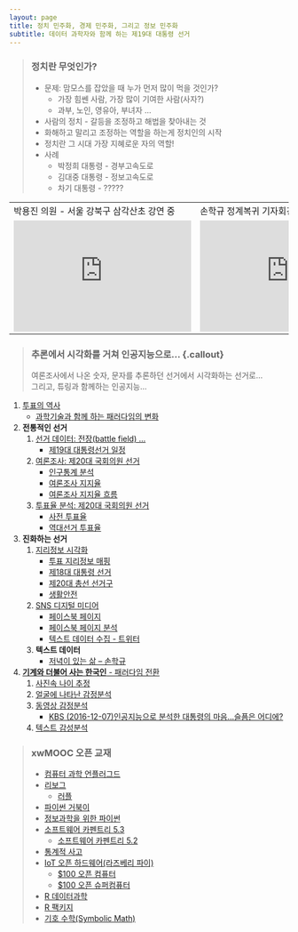 ```yaml
---
layout: page
title: 정치 민주화, 경제 민주화, 그리고 정보 민주화
subtitle: 데이터 과학자와 함께 하는 제19대 대통령 선거
---
```


> ### 정치란 무엇인가?
>
> * 문제: 맘모스를 잡았을 때 누가 먼저 많이 먹을 것인가?
>     * 가장 힘쎈 사람, 가장 많이 기여한 사람(사자?)
>     * 과부, 노인, 영유아, 부녀자 ...  
> * 사람의 정치 - 갈등을 조정하고 해법을 찾아내는 것  
> * 화해하고 말리고 조정하는 역할을 하는게 정치인의 시작  
> * 정치란 그 시대 가장 지혜로운 자의 역할!  
> * 사례
>     * 박정희 대통령 - 경부고속도로
>     * 김대중 대통령 - 정보고속도로
>     * 차기 대통령 - ?????
> 
<table>
     <tr>
         <td> 박용진 의원 - 서울 강북구 삼각산초 강연 중 </td>
         <td> 손학규 정계복귀 기자회견 </td>
     </tr>
     <tr>
         <td> <iframe width="320" height="200" src="https://www.youtube.com/embed/TmnipWTyIpg" frameborder="0" allowfullscreen></iframe> </td>
         <td> <iframe width="320" height="200" src="https://www.youtube.com/embed/hLqVcl4iwPc" frameborder="0" allowfullscreen></iframe> </td>
     </tr>
</table>

> ### 추론에서 시각화를 거쳐 인공지능으로... {.callout}
>
> 여론조사에서 나온 숫자, 문자를 추론하던 선거에서 시각화하는 선거로...  
> 그리고, 튜링과 함께하는 인공지능... 

1. [투표의 역사](00-vote-history.html) 
    - [과학기술과 함께 하는 패러다임의 변화](01-vote-paradigm.html)
1. **전통적인 선거** 
    1. [선거 데이터: 전장(battle field) ...](03-vote-data.html)
        - [제19대 대통령선거 일정](pe-schedule.html)
    1. [여론조사: 제20대 국회의원 선거](04-vote-survey.html)
        - [인구통계 분석](05-vote-demographic.html)
        - [여론조사 지지율](07-vote-approval-rating.html)
        - [여론조사 지지율 흐름](07-vote-approval-sankeyplot.html)
    1. [투표율 분석: 제20대 국회의원 선거](08-vote-ballots.html)
        - [사전 투표율](09-vote-early.html)
        - [역대선거 투표율](10-vote-history.html)
1. **진화하는 선거**        
    1. [지리정보 시각화](http://statkclee.github.io/data-science/geo-info.html)
        - [투표 지리정보 매핑](30-vote-geoinfo.html)
        - [제18대 대통령 선거](http://statkclee.github.io/data-science/geo-18-president.html)
        - [제20대 총선 선거구](06-vote-precinct.html)
        - [생활안전](31-vote-probation-office.html)
    1. [SNS 디지털 미디어](20-vote-digial-media.html)
        - [페이스북 페이지](21-vote-fb.html)
        - [페이스북 페이지 분석](22-vote-fb-page.html)        
        - [텍스트 데이터 수집 - 트위터](http://statkclee.github.io/ml/ml-text-twitter.html)
    1. **텍스트 데이터**
        - [저녁이 있는 삶 – 손학규](http://statkclee.github.io/ml/ml-book.html)
1. [**기계와 더불어 사는 한국인** - 패러다임 전환](https://statkclee.github.io/xwMOOC/paradigm/)
    1. [사진속 나이 추정](http://statkclee.github.io/deep-learning/ms-oxford-age.html)
    1. [얼굴에 나타난 감정분석](http://statkclee.github.io/deep-learning/ms-oxford-emotion.html)
    1. [동영상 감정분석](http://statkclee.github.io/deep-learning/ms-oxford-video.html)
        - [KBS (2016-12-07)인공지능으로 분석한 대통령의 마음…슬픔은 어디에?](http://news.kbs.co.kr/news/view.do?ncd=3390429)
    1. [텍스트 감성분석](http://statkclee.github.io/deep-learning/ms-cognitive-text-sentiment.html)


> ### xwMOOC 오픈 교재
> 
> - [컴퓨터 과학 언플러그드](http://unplugged.xwmooc.org)  
> - [리보그](http://reeborg.xwmooc.org)  
>      - [러플](http://rur-ple.xwmooc.org)  
> - [파이썬 거북이](http://swcarpentry.github.io/python-novice-turtles/index-kr.html)  
> - [정보과학을 위한 파이썬](http://python.xwmooc.org)  
> - [소프트웨어 카펜트리 5.3](http://statkclee.github.io/swcarpentry-version-5-3-new/)
>     - [소프트웨어 카펜트리 5.2](http://swcarpentry.xwmooc.org)
> - [통계적 사고](http://think-stat.xwmooc.org/)
> - [IoT 오픈 하드웨어(라즈베리 파이)](http://raspberry-pi.xwmooc.org/)
>     - [$100 오픈 컴퓨터](http://computer.xwmooc.org/)   
>     - [$100 오픈 슈퍼컴퓨터](http://computers.xwmooc.org/)
> - [R 데이터과학](http://statkclee.github.io/data-science)
> - [R 팩키지](http://r-pkgs.xwmooc.org/)
> - [기호 수학(Symbolic Math)](http://sympy.xwmooc.org/)


